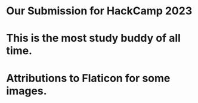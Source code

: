 
# Our Submission for HackCamp 2023
# This is the most study buddy of all time.
# Attributions to Flaticon for some images.
